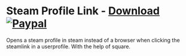 # Steam Profile Link - [Download](https://betterdiscord.net/ghdl?url=https://raw.githubusercontent.com/mwittrien/BetterDiscordAddons/master/Plugins/SteamProfileLink/SteamProfileLink.plugin.js) [![Paypal][paypal-badge]][paypal-link] 

[paypal-badge]: https://img.shields.io/badge/Paypal-Donate!-%2300457C.svg?logo=paypal&style=flat-square
[paypal-link]: https://paypal.me/MircoWittrien

Opens a steam profile in steam instead of a browser when clicking the steamlink in a userprofile. With the help of square.

